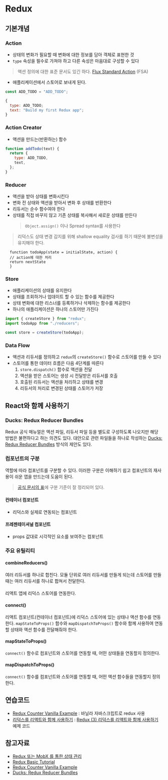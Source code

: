 # Redux

## 기본개념

### Action

- 상태의 변화가 필요할 때 변화에 대한 정보를 담아 객체로 표현한 것
- `type` 속성을 필수로 가져야 하고 다른 속성은 마음대로 구성할 수 있다

> 액션 정의에 대한 표준 문서도 있긴 하다.
> [Flux Standard Action](https://github.com/redux-utilities/flux-standard-action#flux-standard-action) (FSA)

- 애플리케이션에서 스토어로 보내게 된다.

```js
const ADD_TODO = "ADD_TODO";

{
  type: ADD_TODO;
  text: "Build my first Redux app";
}
```

### Action Creator

- 액션을 만드는(반환하는) 함수

```js
function addTodo(text) {
  return {
    type: ADD_TODO,
    text,
  };
}
```

### Reducer

- 액션을 받아 상태를 변화시킨다
- 변화 전 상태와 액션을 받아서 변화 후 상태를 반환한다
- 리듀서는 순수 함수여야 한다
- 상태를 직접 바꾸지 않고 기존 상태를 복사해서 새로운 상태를 만든다
  > `Object.assign()` 이나 Spread syntax를 사용한다

> 리덕스도 상태 변경 감지를 위해 shallow equality 검사를 하기 때문에 불변성을 유지해야 한다.

```
  function todoApp(state = initialState, action) {
  // action에 대한 처리
  return nextState
  }
```

### Store

- 애플리케이션의 상태를 유지한다
- 상태를 조회하거나 업데이트 할 수 있는 함수를 제공한다
- 상태 변화에 대한 리스너를 등록하거나 삭제하는 함수를 제공한다
- 하나의 애플리케이션은 하나의 스토어만 가진다

```js
import { createStore } from "redux";
import todoApp from "./reducers";

const store = createStore(todoApp);
```

### Data Flow

- 액션과 리듀서를 정의하고 `redux`의 `createStore()` 함수로 스토어를 만들 수 있다
- 스토어를 통한 데이터 흐름은 다음 4단계를 따른다
  1. `store.dispatch()` 함수로 액션을 전달
  2. 액션을 받은 스토어는 생성 시 전달받은 리듀서를 호출
  3. 호출된 리듀서는 액션을 처리하고 상태를 변경
  4. 리듀서의 처리로 변경된 상태를 스토어가 저장

## React와 함께 사용하기

### Ducks: Redux Reducer Bundles

Redux 공식 매뉴얼은 액션 파일, 리듀서 파일 등을 별도로 구성하도록 나오지만 해당 방법은 불편하다고 하는 의견도 있다. 대안으로 관련 파일들을 하나로 작성하는 [Ducks: Redux Reducer Bundles](https://github.com/erikras/ducks-modular-redux) 방식의 제안도 있다.

### 컴포넌트의 구분

역할에 따라 컴포넌트를 구분할 수 있다. 이러한 구분은 이해하기 쉽고 컴포넌트의 재사용이 쉬운 앱을 만드는데 도움이 된다.

> [공식 문서의 표](https://redux.js.org/basics/usage-with-react#presentational-and-container-components)에 구분 기준이 잘 정리되어 있다.

#### 컨테이너 컴포넌트

- 리덕스와 실제로 연동되는 컴포넌트

#### 프레젠테이셔널 컴포넌트

- props 값대로 시각적인 요소를 보여주는 컴포넌트

### 주요 유틸리티

#### combineReducers()

여러 리듀서를 하나로 합친다. 모듈 단위로 여러 리듀서를 만들게 되는데 스토어를 만들때는 여러 리듀서를 하나로 합쳐서 전달한다.

#### <Provider>

리액트 앱에 리덕스 스토어를 연동한다.

#### connect()

리액트 컴포넌트(컨테이너 컴포넌트)에 리덕스 스토어에 있는 상태나 액션 함수를 연동한다. `mapStateToProps()` 함수와 `mapDispatchToProps()` 함수와 함께 사용하여 연동할 상태와 액션 함수를 전달해줘야 한다.

#### mapStateToProps()

`connect()` 함수로 컴포넌트와 스토어를 연동할 때, 어떤 상태들을 연동할지 정의한다.

#### mapDispatchToProps()

`connect()` 함수를 컴포넌트와 스토어를 연동할 때, 어떤 액션 함수들을 연동할지 정의한다.

## 연습코드

- [Redux Counter Vanilla Example](./counter-vanilla) : 바닐라 자바스크립트로 redux 사용
- [리덕스를 리액트와 함께 사용하기](./velopert-react-redux) : [Redux (3) 리덕스를 리액트와 함께 사용하기](https://velog.io/@velopert/Redux-3-%EB%A6%AC%EB%8D%95%EC%8A%A4%EB%A5%BC-%EB%A6%AC%EC%95%A1%ED%8A%B8%EC%99%80-%ED%95%A8%EA%BB%98-%EC%82%AC%EC%9A%A9%ED%95%98%EA%B8%B0-nvjltahf5e) 예제 코드

## 참고자료

- [Redux 또는 MobX 를 통한 상태 관리](https://velog.io/@velopert/series/redux-or-mobx)
- [Redux Basic Tutorial](https://redux.js.org/basics/basic-tutorial)
- [Redux Counter Vanilla Example](https://github.com/reduxjs/redux/tree/master/examples/counter-vanilla)
- [Ducks: Redux Reducer Bundles](https://github.com/erikras/ducks-modular-redux)
